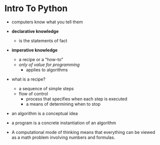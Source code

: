 # Intro To Python

- computers know what you tell them
- **declarative knowledge**
  - is the statements of fact
- **imperative knowledge**
  - a recipe or a "how-to"
  - _only of value for programming_
    - applies to algorithms
- what is a recipe?
  - a sequence of simple steps
  - flow of control
    - process that specifies when each step is executed
    - a means of determining when to stop

- an algorithm is a conceptual idea
- a program is a concrete instantiation of an algorithm
- A computational mode of thinking means that everything can be viewed as a math problem involving numbers and formulas.
